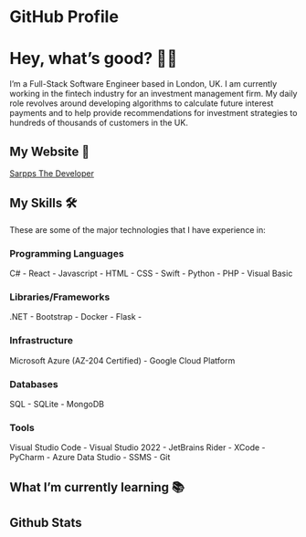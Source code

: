 # GitHub Profile

# Hey, what’s good? 👋🏾

I’m a Full-Stack Software Engineer based in London, UK. I am currently working in the fintech industry for an investment management firm. My daily role revolves around developing algorithms to calculate future interest payments and to help provide recommendations for investment strategies to hundreds of thousands of customers in the UK.

## My Website 🔗

[Sarpps The Developer](http://sarppsthedev.com)

## **My Skills** 🛠️

These are some of the major technologies that I have experience in:

### Programming Languages

C# - React - Javascript - HTML - CSS - Swift - Python - PHP - Visual Basic

### Libraries/Frameworks

.NET - Bootstrap - Docker - Flask - 

### Infrastructure

Microsoft Azure (AZ-204 Certified) - Google Cloud Platform

### Databases

SQL - SQLite - MongoDB

### Tools

Visual Studio Code - Visual Studio 2022 - JetBrains Rider - XCode - PyCharm - Azure Data Studio - SSMS - Git

## What I’m currently learning 📚

## Github Stats

